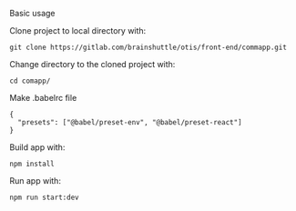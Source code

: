 Basic usage
   
Clone project to local directory with:

    git clone https://gitlab.com/brainshuttle/otis/front-end/commapp.git

Change directory to the cloned project with:

    cd comapp/

Make .babelrc file
    
    {
      "presets": ["@babel/preset-env", "@babel/preset-react"]
    }
    

Build app with:
    
    npm install

Run app with:

    npm run start:dev